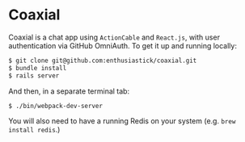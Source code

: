 # Coaxial

Coaxial is a chat app using `ActionCable` and `React.js`, with user authentication via GitHub OmniAuth. To get it up and running locally:

```bash
$ git clone git@github.com:enthusiastick/coaxial.git
$ bundle install
$ rails server
```

And then, in a separate terminal tab:

```bash
$ ./bin/webpack-dev-server
```

You will also need to have a running Redis on your system (e.g. `brew install redis`.)
